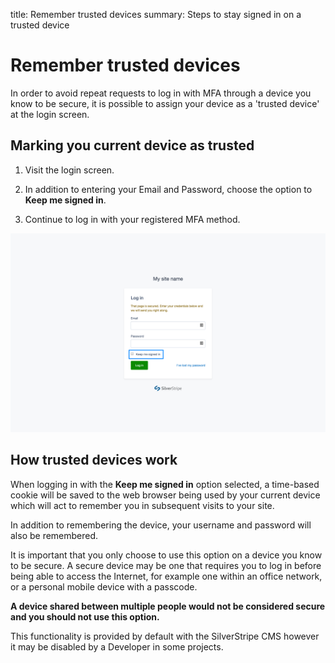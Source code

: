 title: Remember trusted devices
summary: Steps to stay signed in on a trusted device

# Remember trusted devices

In order to avoid repeat requests to log in with MFA through a device you know to be secure, it is possible to assign your device as a 'trusted device' at the login screen.

## Marking you current device as trusted

1. Visit the login screen.

2. In addition to entering your Email and Password, choose the option to **Keep me signed in**.

3. Continue to log in with your registered MFA method.

![A screenshot of the login screen, highlighting the checkbox to keep the user signed in](../_images/01-06-1-keep_me_signed_in.png)

## How trusted devices work

When logging in with the **Keep me signed in** option selected, a time-based cookie will be saved to the web browser being used by your current device which will act to remember you in subsequent visits to your site.

In addition to remembering the device, your username and password will also be remembered.

<div class="notice" markdown='1'>
It is important that you only choose to use this option on a device you know to be secure. A secure device may be one that requires you to log in before being able to access the Internet, for example one within an office network, or a personal mobile device with a passcode.

**A device shared between multiple people would not be considered secure and you should not use this option.**
</div>

This functionality is provided by default with the SilverStripe CMS however it may be disabled by a Developer in some projects.
